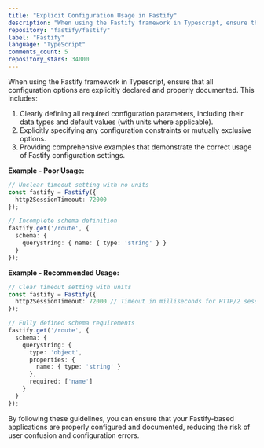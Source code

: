 ```yaml
---
title: "Explicit Configuration Usage in Fastify"
description: "When using the Fastify framework in Typescript, ensure that all configuration options are explicitly declared and properly documented. This includes clearly defining all required configuration parameters, explicitly specifying any configuration constraints or mutually exclusive options, and providing comprehensive examples."
repository: "fastify/fastify"
label: "Fastify"
language: "TypeScript"
comments_count: 5
repository_stars: 34000
---
```


When using the Fastify framework in Typescript, ensure that all configuration options are explicitly declared and properly documented. This includes:

1. Clearly defining all required configuration parameters, including their data types and default values (with units where applicable).
2. Explicitly specifying any configuration constraints or mutually exclusive options.
3. Providing comprehensive examples that demonstrate the correct usage of Fastify configuration settings.

**Example - Poor Usage:**
```typescript
// Unclear timeout setting with no units
const fastify = Fastify({
  http2SessionTimeout: 72000 
});

// Incomplete schema definition
fastify.get('/route', {
  schema: {
    querystring: { name: { type: 'string' } }
  }
});
```

**Example - Recommended Usage:**
```typescript
// Clear timeout setting with units
const fastify = Fastify({
  http2SessionTimeout: 72000 // Timeout in milliseconds for HTTP/2 sessions
});

// Fully defined schema requirements
fastify.get('/route', {
  schema: {
    querystring: {
      type: 'object',
      properties: {
        name: { type: 'string' }
      },
      required: ['name']
    }
  }
});
```

By following these guidelines, you can ensure that your Fastify-based applications are properly configured and documented, reducing the risk of user confusion and configuration errors.